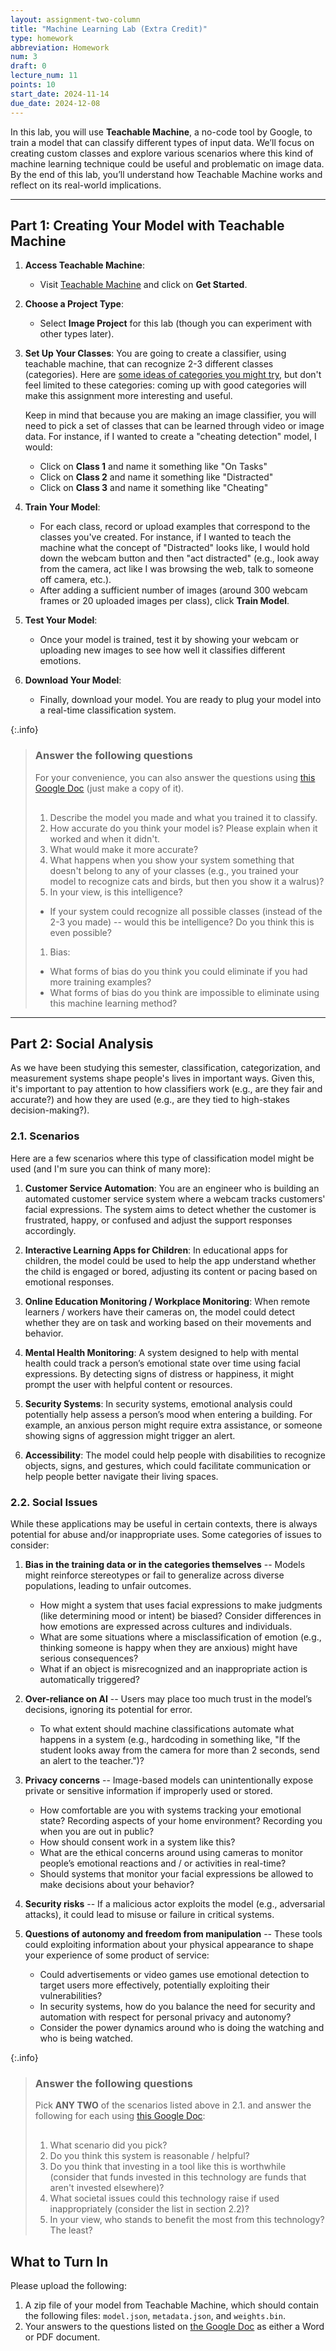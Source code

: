 ```yaml
---
layout: assignment-two-column
title: "Machine Learning Lab (Extra Credit)"
type: homework
abbreviation: Homework
num: 3
draft: 0
lecture_num: 11
points: 10
start_date: 2024-11-14
due_date: 2024-12-08
---
```

<style>
    blockquote p {
        margin-bottom: 30px;
    }
    blockquote p:last-child {
        margin-bottom: 0px;
    }
    article li, article p {
        line-height: 1.8em;
    }
    article ol > li {
        margin-bottom: 50px;
    }
    article li > ul > li,
    article li > ol > li {
        margin-bottom: 5px;
    }
</style>

In this lab, you will use **Teachable Machine**, a no-code tool by Google, to train a model that can classify different types of input data. We’ll focus on creating custom classes and explore various scenarios where this kind of machine learning technique could be useful and problematic on image data. By the end of this lab, you’ll understand how Teachable Machine works and reflect on its real-world implications.

---

## Part 1: Creating Your Model with Teachable Machine
1. **Access Teachable Machine**:
   - Visit <a href="https://teachablemachine.withgoogle.com/" target="_blank">Teachable Machine</a> and click on **Get Started**.

2. **Choose a Project Type**:
   - Select **Image Project** for this lab (though you can experiment with other types later).

3. **Set Up Your Classes**:
You are going to create a classifier, using teachable machine, that can recognize 2-3 different classes (categories). Here are <a href="https://docs.google.com/document/d/12Lzu6JVf6W8ro6SbANRPn8tl1fzvgU8JRwrwjILNxuQ/edit?usp=sharing" target="_blank">some ideas of categories you might try</a>, but don't feel limited to these categories: coming up with good categories will make this assignment more interesting and useful. 

    Keep in mind that because you are making an image classifier, you will need to pick a set of classes that can be learned through video or image data. For instance, if I wanted to create a "cheating detection" model, I would:

   - Click on **Class 1** and name it something like "On Tasks"
   - Click on **Class 2** and name it something like "Distracted"
   - Click on **Class 3** and name it something like "Cheating"
   
4. **Train Your Model**:
   - For each class, record or upload examples that correspond to the classes you've created. For instance, if I wanted to teach the machine what the concept of "Distracted" looks like, I would hold down the webcam button and then "act distracted" (e.g., look away from the camera, act like I was browsing the web, talk to someone off camera, etc.).
   - After adding a sufficient number of images (around 300 webcam frames or 20 uploaded images per class), click **Train Model**.

5. **Test Your Model**:
   - Once your model is trained, test it by showing your webcam or uploading new images to see how well it classifies different emotions.

5. **Download Your Model**:
   - Finally, download your model. You are ready to plug your model into a real-time classification system.

{:.info}
> ### Answer the following questions
> For your convenience, you can also answer the questions using <a href="https://docs.google.com/document/d/1KUIPvbIH04Y2tAtz2iNsNm_WfDpW-L4afHljVVTs828/edit?usp=sharing" target="_blank">this Google Doc</a> (just make a copy of it).
> 1. Describe the model you made and what you trained it to classify.
> 1. How accurate do you think your model is? Please explain when it worked and when it didn't.
> 1. What would make it more accurate?
> 1. What happens when you show your system something that doesn't belong to any of your classes (e.g., you trained your model to recognize cats and birds, but then you show it a walrus)? 
> 1. In your view, is this intelligence? 
>   * If your system could recognize all possible classes (instead of the 2-3 you made) -- would this be intelligence? Do you think this is even possible?
> 1. Bias:
>   * What forms of bias do you think you could eliminate if you had more training examples?
>   * What forms of bias do you think are impossible to eliminate using this machine learning method?


---

## Part 2: Social Analysis
As we have been studying this semester, classification, categorization, and measurement systems shape people's lives in important ways. Given this, it's important to pay attention to how classifiers work (e.g., are they fair and accurate?) and how they are used (e.g., are they tied to high-stakes decision-making?). 

### 2.1. Scenarios
Here are a few scenarios where this type of classification model might be used (and I'm sure you can think of many more):

1. **Customer Service Automation**: You are an engineer who is building an automated customer service system where a webcam tracks customers' facial expressions. The system aims to detect whether the customer is frustrated, happy, or confused and adjust the support responses accordingly.

1. **Interactive Learning Apps for Children**: In educational apps for children, the model could be used to help the app understand whether the child is engaged or bored, adjusting its content or pacing based on emotional responses.

1. **Online Education Monitoring / Workplace Monitoring**: When remote learners / workers have their cameras on, the model could detect whether they are on task and working based on their movements and behavior.

1. **Mental Health Monitoring**: A system designed to help with mental health could track a person’s emotional state over time using facial expressions. By detecting signs of distress or happiness, it might prompt the user with helpful content or resources.

1. **Security Systems**: In security systems, emotional analysis could potentially help assess a person’s mood when entering a building. For example, an anxious person might require extra assistance, or someone showing signs of aggression might trigger an alert.

1. **Accessibility**: The model could help people with disabilities to recognize objects, signs, and gestures, which could facilitate communication or help people better navigate their living spaces.


### 2.2. Social Issues
While these applications may be useful in certain contexts, there is always potential for abuse and/or inappropriate uses. Some categories of issues to consider:

1. **Bias in the training data or in the categories themselves** -- Models might reinforce stereotypes or fail to generalize across diverse populations, leading to unfair outcomes.
    - How might a system that uses facial expressions to make judgments (like determining mood or intent) be biased? Consider differences in how emotions are expressed across cultures and individuals.
   - What are some situations where a misclassification of emotion (e.g., thinking someone is happy when they are anxious) might have serious consequences?
   - What if an object is misrecognized and an inappropriate action is automatically triggered?

1. **Over-reliance on AI** -- Users may place too much trust in the model’s decisions, ignoring its potential for error.
    - To what extent should machine classifications automate what happens in a system (e.g., hardcoding in something like, "If the student looks away from the camera for more than 2 seconds, send an alert to the teacher.")?

1. **Privacy concerns** -- Image-based models can unintentionally expose private or sensitive information if improperly used or stored. 
    * How comfortable are you with systems tracking your emotional state? Recording aspects of your home environment? Recording you when you are out in public?
    * How should consent work in a system like this?
    * What are the ethical concerns around using cameras to monitor people’s emotional reactions and / or activities in real-time?
    * Should systems that monitor your facial expressions be allowed to make decisions about your behavior?

1. **Security risks** -- If a malicious actor exploits the model (e.g., adversarial attacks), it could lead to misuse or failure in critical systems.

1. **Questions of autonomy and freedom from manipulation** -- These tools could exploiting information about your physical appearance to shape your experience of some product of service:
    * Could advertisements or video games use emotional detection to target users more effectively, potentially exploiting their vulnerabilities?
    * In security systems, how do you balance the need for security and automation with respect for personal privacy and autonomy? 
    * Consider the power dynamics around who is doing the watching and who is being watched.


{:.info}
> ### Answer the following questions
>  Pick **ANY TWO** of the scenarios listed above in 2.1. and answer the following for each using <a href="https://docs.google.com/document/d/1KUIPvbIH04Y2tAtz2iNsNm_WfDpW-L4afHljVVTs828/edit?usp=sharing" target="_blank">this Google Doc</a>:
> 1. What scenario did you pick?
> 1. Do you think this system is reasonable / helpful?
> 1. Do you think that investing in a tool like this is worthwhile (consider that funds invested in this technology are funds that aren't invested elsewhere)?
> 1. What societal issues could this technology raise if used inappropriately (consider the list in section 2.2)?
> 1. In your view, who stands to benefit the most from this technology? The least?


## What to Turn In
Please upload the following:
1. A zip file of your model from Teachable Machine, which should contain the following files: `model.json`, `metadata.json`, and `weights.bin`.
1. Your answers to the questions listed on <a href="https://docs.google.com/document/d/12Lzu6JVf6W8ro6SbANRPn8tl1fzvgU8JRwrwjILNxuQ/edit?usp=sharing" target="_blank">the Google Doc</a> as either a Word or PDF document.
